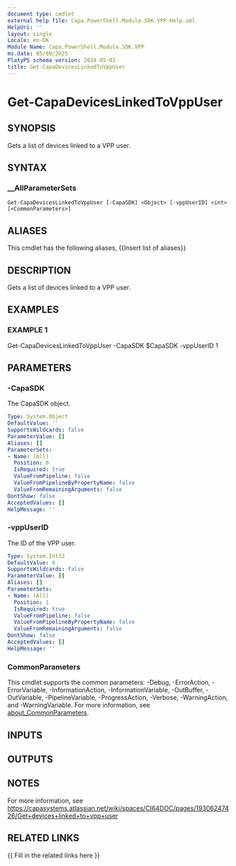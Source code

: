 ```yaml
---
document type: cmdlet
external help file: Capa.PowerShell.Module.SDK.VPP-Help.xml
HelpUri: ''
layout: single
Locale: en-DK
Module Name: Capa.PowerShell.Module.SDK.VPP
ms.date: 05/09/2025
PlatyPS schema version: 2024-05-01
title: Get-CapaDevicesLinkedToVppUser
---
```


# Get-CapaDevicesLinkedToVppUser

## SYNOPSIS

Gets a list of devices linked to a VPP user.

## SYNTAX

### __AllParameterSets

```
Get-CapaDevicesLinkedToVppUser [-CapaSDK] <Object> [-vppUserID] <int> [<CommonParameters>]
```

## ALIASES

This cmdlet has the following aliases,
  {{Insert list of aliases}}

## DESCRIPTION

Gets a list of devices linked to a VPP user.

## EXAMPLES

### EXAMPLE 1

Get-CapaDevicesLinkedToVppUser -CapaSDK $CapaSDK -vppUserID 1

## PARAMETERS

### -CapaSDK

The CapaSDK object.

```yaml
Type: System.Object
DefaultValue: ''
SupportsWildcards: false
ParameterValue: []
Aliases: []
ParameterSets:
- Name: (All)
  Position: 0
  IsRequired: true
  ValueFromPipeline: false
  ValueFromPipelineByPropertyName: false
  ValueFromRemainingArguments: false
DontShow: false
AcceptedValues: []
HelpMessage: ''
```

### -vppUserID

The ID of the VPP user.

```yaml
Type: System.Int32
DefaultValue: 0
SupportsWildcards: false
ParameterValue: []
Aliases: []
ParameterSets:
- Name: (All)
  Position: 1
  IsRequired: true
  ValueFromPipeline: false
  ValueFromPipelineByPropertyName: false
  ValueFromRemainingArguments: false
DontShow: false
AcceptedValues: []
HelpMessage: ''
```

### CommonParameters

This cmdlet supports the common parameters: -Debug, -ErrorAction, -ErrorVariable,
-InformationAction, -InformationVariable, -OutBuffer, -OutVariable, -PipelineVariable,
-ProgressAction, -Verbose, -WarningAction, and -WarningVariable. For more information, see
[about_CommonParameters](https://go.microsoft.com/fwlink/?LinkID=113216).

## INPUTS

## OUTPUTS

## NOTES

For more information, see https://capasystems.atlassian.net/wiki/spaces/CI64DOC/pages/19306247426/Get+devices+linked+to+vpp+user


## RELATED LINKS

{{ Fill in the related links here }}

